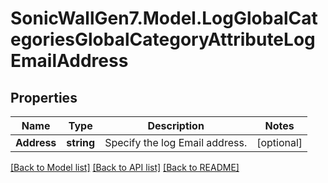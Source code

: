 # SonicWallGen7.Model.LogGlobalCategoriesGlobalCategoryAttributeLogEmailAddress

## Properties

Name | Type | Description | Notes
------------ | ------------- | ------------- | -------------
**Address** | **string** | Specify the log Email address. | [optional] 

[[Back to Model list]](../README.md#documentation-for-models) [[Back to API list]](../README.md#documentation-for-api-endpoints) [[Back to README]](../README.md)

